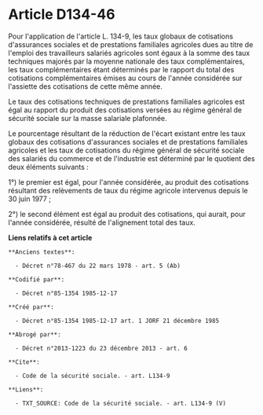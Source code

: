 # Article D134-46

Pour l'application de l'article L. 134-9, les taux globaux de cotisations d'assurances sociales et de prestations familiales
agricoles dues au titre de l'emploi des travailleurs salariés agricoles sont égaux à la somme des taux techniques majorés par
la moyenne nationale des taux complémentaires, les taux complémentaires étant déterminés par le rapport du total des
cotisations complémentaires émises au cours de l'année considérée sur l'assiette des cotisations de cette même année. 

Le taux des cotisations techniques de prestations familiales agricoles est égal au rapport du produit des cotisations versées
au régime général de sécurité sociale sur la masse salariale plafonnée. 

Le pourcentage résultant de la réduction de l'écart existant entre les taux globaux des cotisations d'assurances sociales et
de prestations familiales agricoles et les taux de cotisations du régime général de sécurité sociale des salariés du commerce
et de l'industrie est déterminé par le quotient des deux éléments suivants : 

1°) le premier est égal, pour l'année considérée, au produit des cotisations résultant des relèvements de taux du régime
agricole intervenus depuis le 30 juin 1977 ; 

2°) le second élément est égal au produit des cotisations, qui aurait, pour l'année considérée, résulté de l'alignement total
des taux.

**Liens relatifs à cet article**

	**Anciens textes**:

	  - Décret n°78-467 du 22 mars 1978 - art. 5 (Ab)

	**Codifié par**:

	  - Décret n°85-1354 1985-12-17

	**Créé par**:

	  - Décret n°85-1354 1985-12-17 art. 1 JORF 21 décembre 1985

	**Abrogé par**:

	  - Décret n°2013-1223 du 23 décembre 2013 - art. 6

	**Cite**:

	  - Code de la sécurité sociale. - art. L134-9

	**Liens**:

	  - TXT_SOURCE: Code de la sécurité sociale. - art. L134-9 (V)
